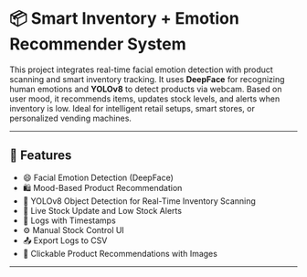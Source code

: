 # 📦 Smart Inventory + Emotion Recommender System

This project integrates real-time facial emotion detection with product scanning and smart inventory tracking. It uses **DeepFace** for recognizing human emotions and **YOLOv8** to detect products via webcam. Based on user mood, it recommends items, updates stock levels, and alerts when inventory is low. Ideal for intelligent retail setups, smart stores, or personalized vending machines.

---

## 🌟 Features

- 😄 Facial Emotion Detection (DeepFace)  
- 🛍️ Mood-Based Product Recommendation  
- 📸 YOLOv8 Object Detection for Real-Time Inventory Scanning  
- 🔁 Live Stock Update and Low Stock Alerts  
- 📝 Logs with Timestamps  
- ⚙️ Manual Stock Control UI  
- 📤 Export Logs to CSV  
- 🔗 Clickable Product Recommendations with Images  

---


